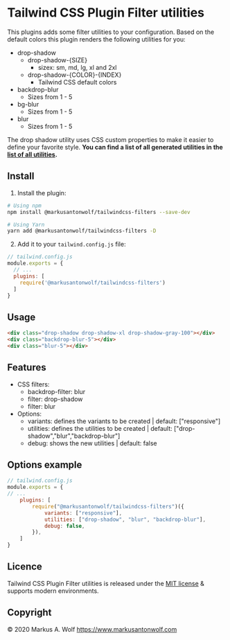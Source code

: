 # Tailwind CSS Plugin Filter utilities

This plugins adds some filter utilities to your configuration. Based on the default colors this plugin renders the following utilities for you:

- drop-shadow
    - drop-shadow-{SIZE}
        - sizex: sm, md, lg, xl and 2xl
    - drop-shadow-{COLOR}-{INDEX}
        - Tailwind CSS default colors
- backdrop-blur
    - Sizes from 1 - 5
- bg-blur
    - Sizes from 1 - 5
- blur
    - Sizes from 1 - 5

The drop shadow utility uses CSS custom properties to make it easier to define your favorite style. **You can find a list of all generated utilities in the [list of all utilities](https://github.com/markusantonwolf/tailwindcss-filters/blob/master/public/utilities.css).**

## Install

1. Install the plugin:

  ```bash
  # Using npm
  npm install @markusantonwolf/tailwindcss-filters --save-dev

  # Using Yarn
  yarn add @markusantonwolf/tailwindcss-filters -D
  ```

2. Add it to your `tailwind.config.js` file:

  ```js
  // tailwind.config.js
  module.exports = {
    // ...
    plugins: [
      require('@markusantonwolf/tailwindcss-filters')
    ]
  }
  ```

## Usage

```html
<div class="drop-shadow drop-shadow-xl drop-shadow-gray-100"></div>
<div class="backdrop-blur-5"></div>
<div class="blur-5"></div>
```

## Features

-   CSS filters:
    - backdrop-filter: blur
    - filter: drop-shadow
    - filter: blur
-   Options:
     - variants: defines the variants to be created | default: ["responsive"]
     - utilities: defines the utilities to be created | default: ["drop-shadow","blur","backdrop-blur"]
     - debug: shows the new utilities | default: false

## Options example

```js
// tailwind.config.js
module.exports = {
// ...
    plugins: [
        require("@markusantonwolf/tailwindcss-filters")({
            variants: ["responsive"],
            utilities: ["drop-shadow", "blur", "backdrop-blur"],
            debug: false,
        }),
    ]
}
```

## Licence

Tailwind CSS Plugin Filter utilities is released under the [MIT license](https://github.com/markusantonwolf/tailwindcss-filters/blob/master/licence.md) & supports modern environments.

## Copyright

© 2020 Markus A. Wolf
<https://www.markusantonwolf.com>
